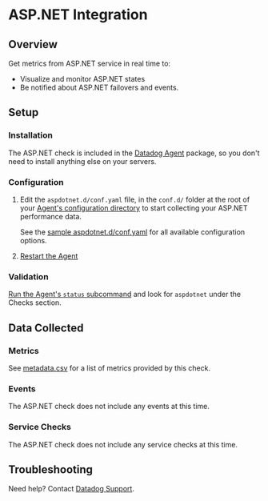 # ASP.NET Integration

## Overview

Get metrics from ASP.NET service in real time to:

* Visualize and monitor ASP.NET states
* Be notified about ASP.NET failovers and events.

## Setup
### Installation

The ASP.NET check is included in the [Datadog Agent][1] package, so you don't need to install anything else on your servers.

### Configuration

1. Edit the `aspdotnet.d/conf.yaml` file, in the `conf.d/` folder at the root of your [Agent's configuration directory][2] to start collecting your ASP.NET performance data.

    See the [sample aspdotnet.d/conf.yaml][3] for all available configuration options.

2. [Restart the Agent][4]

### Validation

[Run the Agent's `status` subcommand][5] and look for `aspdotnet` under the Checks section.

## Data Collected
### Metrics

See [metadata.csv][6] for a list of metrics provided by this check.

### Events
The ASP.NET check does not include any events at this time.

### Service Checks
The ASP.NET check does not include any service checks at this time.

## Troubleshooting
Need help? Contact [Datadog Support][4].

[1]: https://app.datadoghq.com/account/settings#agent
[2]: https://docs.datadoghq.com/agent/faq/agent-configuration-files/#agent-configuration-directory
[3]: https://github.com/DataDog/integrations-core/blob/master/aspdotnet/datadog_checks/aspdotnet/data/conf.yaml.example
[4]: https://docs.datadoghq.com/agent/faq/agent-commands/#start-stop-restart-the-agent
[5]: https://docs.datadoghq.com/agent/faq/agent-commands/#agent-status-and-information
[6]: https://github.com/DataDog/integrations-core/blob/master/aspdotnet/metadata.csv

